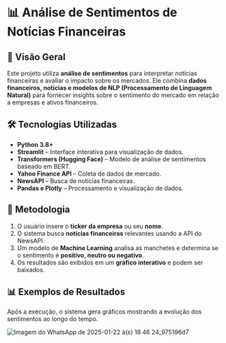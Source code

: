 # 📊 Análise de Sentimentos de Notícias Financeiras

## 📌 Visão Geral

Este projeto utiliza **análise de sentimentos** para interpretar notícias financeiras e avaliar o impacto sobre os mercados. Ele combina **dados financeiros, notícias e modelos de NLP (Processamento de Linguagem Natural)** para fornecer insights sobre o sentimento do mercado em relação a empresas e ativos financeiros.

## 🛠️ Tecnologias Utilizadas

- **Python 3.8+**
- **Streamlit** – Interface interativa para visualização de dados.
- **Transformers (Hugging Face)** – Modelo de análise de sentimentos baseado em BERT.
- **Yahoo Finance API** – Coleta de dados de mercado.
- **NewsAPI** – Busca de notícias financeiras.
- **Pandas e Plotly** – Processamento e visualização de dados.

## 🧠 Metodologia

1. O usuário insere o **ticker da empresa** ou seu **nome**.
2. O sistema busca **notícias financeiras** relevantes usando a API do NewsAPI.
3. Um modelo de **Machine Learning** analisa as manchetes e determina se o sentimento é **positivo, neutro ou negativo**.
4. Os resultados são exibidos em um **gráfico interativo** e podem ser baixados.

## 📊 Exemplos de Resultados

Após a execução, o sistema gera gráficos mostrando a evolução dos sentimentos ao longo do tempo.

![Imagem do WhatsApp de 2025-01-22 à(s) 18 46 24_975196d7](https://github.com/user-attachments/assets/9b0a01c1-bb5f-4348-8ccf-11cf0840580f)
